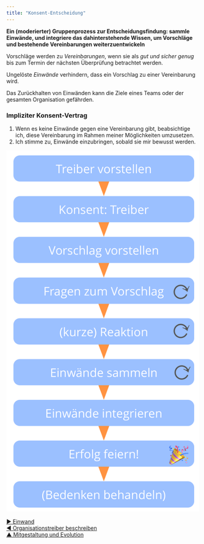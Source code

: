 ```yaml
---
title: "Konsent-Entscheidung"
---
```



**Ein (moderierter) Gruppenprozess zur Entscheidungsfindung: sammle Einwände, und integriere das dahinterstehende Wissen, um Vorschläge und bestehende Vereinbarungen weiterzuentwickeln**

Vorschläge werden zu <dfn data-info="Vereinbarung: Eine (gemeinsam) beschlossene Richtlinie, oder ein Prozess oder Protokoll, um den Wertfluss in der Organisation zu gestalten.">Vereinbarungen</dfn>, wenn sie als *gut und sicher genug* bis zum Termin der nächsten Überprüfung betrachtet werden.

Ungelöste <dfn data-info="Einwand: Eine _Argument_, warum eine geplante Handlung oder Entscheidung die effektive Reaktion auf einen Organisationstreiber verhindert.">Einwände</dfn> verhindern, dass ein Vorschlag zu einer Vereinbarung wird.

Das Zurückhalten von Einwänden kann die Ziele eines Teams oder der gesamten Organisation gefährden.

### Impliziter Konsent-Vertrag

1. Wenn es keine Einwände gegen eine Vereinbarung gibt, beabsichtige ich, diese Vereinbarung im Rahmen meiner Möglichkeiten umzusetzen.
2. Ich stimme zu, Einwände einzubringen, sobald sie mir bewusst werden.

![Konsent-Entscheidung](img/agreements/consent-decision-making.png)

[&#9654; Einwand](objection.html)<br/>[&#9664; Organisationstreiber beschreiben](describe-organizational-drivers.html)<br/>[&#9650; Mitgestaltung und Evolution](co-creation-and-evolution.html)

